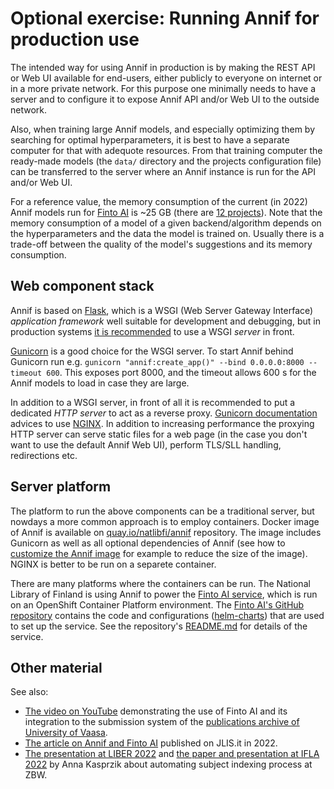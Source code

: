 # Optional exercise: Running Annif for production use

The intended way for using Annif in production is by making the REST API or Web
UI available for end-users, either publicly to everyone on internet or in a
more private network. For this purpose one minimally needs to have a server and
to configure it to expose Annif API and/or Web UI to the outside network.

Also, when training large Annif models, and especially optimizing them by searching for optimal hyperparameters, 
it is best to have a separate computer for that with adequote resources.
From that training computer the ready-made models (the `data/` directory and the projects configuration file)
can be transferred to the server where an Annif instance is run for the API and/or Web UI.

For a reference value, the memory consumption of the current (in 2022) Annif models run for [Finto AI](https://ai.finto.fi/)
is ~25 GB (there are [12 projects](https://annif.org/download/models/finto-ai-2022-06/projects.cfg)).
Note that the memory consumption of a model of a given backend/algorithm
depends on the hyperparameters and the data the model is trained on.
Usually there is a trade-off between the quality of the model's suggestions and its memory consumption.

## Web component stack
Annif is based on [Flask](https://flask.palletsprojects.com/en/2.2.x/),
which is a WSGI (Web Server Gateway Interface) *application framework*
well suitable for development and debugging, but in production systems
[it is recommended](https://flask.palletsprojects.com/en/2.2.x/deploying/)
to use a WSGI *server* in front.

[Gunicorn](https://gunicorn.org/) is a good choice for the WSGI server. 
To start Annif behind Gunicorn run e.g.
`gunicorn "annif:create_app()" --bind 0.0.0.0:8000 --timeout 600`.
This exposes port 8000, and the timeout allows 600 s for the Annif models to load in case they are large. 

In addition to a WSGI server, in front of all it is recommended
to put a dedicated *HTTP server* to act as a reverse proxy.
[Gunicorn documentation](https://docs.gunicorn.org/en/stable/deploy.html)
advices to use [NGINX](https://nginx.org/).
In addition to increasing performance the proxying HTTP server can serve static files for a web page
(in the case you don't want to use the default Annif Web UI), perform TLS/SLL handling, redirections etc.

## Server platform 
The platform to run the above components can be a traditional server, but nowdays
a more common approach is to employ containers.
Docker image of Annif is available on [quay.io/natlibfi/annif](https://quay.io/repository/natlibfi/annif) repository.
The image includes Gunicorn as well as all optional dependencies of Annif
(see how to [customize the Annif image](https://github.com/NatLibFi/Annif/wiki/Usage-with-Docker#customizing-docker-image) for example to reduce the size of the image).
NGINX is better to be run on a separete container.

There are many platforms where the containers can be run.
The National Library of Finland is using Annif to power the [Finto AI
service](https://ai.finto.fi/), which is run on an OpenShift
Container Platform environment. The [Finto
AI's GitHub repository](https://github.com/NatLibFi/FintoAI) contains the code
and configurations ([helm-charts](https://helm.sh/docs/topics/charts/)) that are used to set up the service.
See the repository's [README.md](https://github.com/NatLibFi/FintoAI/blob/main/README.md) for details of the service.

## Other material
See also:
- [The video on YouTube](https://www.youtube.com/watch?v=ZKN22mXKMm8)
demonstrating the use of Finto AI and its integration to the submission system
of the [publications archive of University of Vaasa](https://osuva.uwasa.fi/).
- [The article on Annif and Finto
  AI](https://www.jlis.it/index.php/jlis/article/view/437) published on
  JLIS.it in 2022.
- [The presentation at LIBER 2022](https://zenodo.org/record/6811550) and [the paper and presentation at IFLA 2022](https://repository.ifla.org/handle/123456789/2047) by Anna Kasprzik about automating subject indexing process at ZBW.
